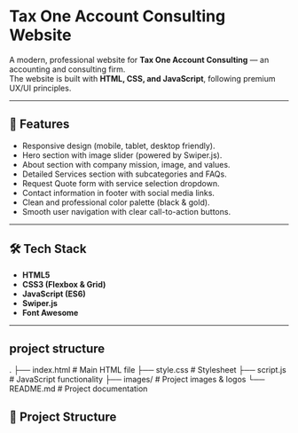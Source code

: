 # Tax One Account Consulting Website

A modern, professional website for **Tax One Account Consulting** — an accounting and consulting firm.  
The website is built with **HTML, CSS, and JavaScript**, following premium UX/UI principles.

---

## 🚀 Features
- Responsive design (mobile, tablet, desktop friendly).
- Hero section with image slider (powered by Swiper.js).
- About section with company mission, image, and values.
- Detailed Services section with subcategories and FAQs.
- Request Quote form with service selection dropdown.
- Contact information in footer with social media links.
- Clean and professional color palette (black & gold).
- Smooth user navigation with clear call-to-action buttons.

---

## 🛠️ Tech Stack
- **HTML5**
- **CSS3 (Flexbox & Grid)**
- **JavaScript (ES6)**
- **Swiper.js** 
- **Font Awesome** 

---

## project structure
.
├── index.html # Main HTML file
├── style.css # Stylesheet
├── script.js # JavaScript functionality
├── images/ # Project images & logos
└── README.md # Project documentation

## 📂 Project Structure
